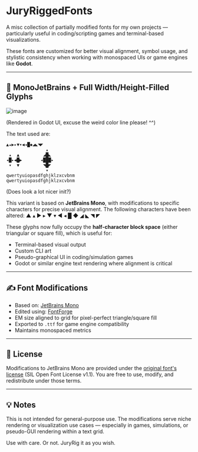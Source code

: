 # JuryRiggedFonts

A misc collection of partially modified fonts for my own projects — particularly useful in coding/scripting games and terminal-based visualizations.

These fonts are customized for better visual alignment, symbol usage, and stylistic consistency when working with monospaced UIs or game engines like **Godot**.

---

## 🔧 MonoJetBrains + Full Width/Height-Filled Glyphs

![image](https://github.com/user-attachments/assets/0c2bc292-cf63-47d4-abee-0ed323484889)


(Rendered in Godot UI, excuse the weird color line please! ^^)

The text used are:
```
▲▴▶▸▼▾◀◂█◆◢◣◥◤
               ▴
 ▴  ▲         ◢█◣
◂█▸◀█▶       ◂███▸
 ▾  ▼         ◥█◤
               ▾
qwertyuiopasdfghjklzxcvbnm
qwertyuiopasdfghjklzxcvbnm
 ```

(Does look a lot nicer init?)

This variant is based on **JetBrains Mono**, with modifications to specific characters for precise visual alignment. The following characters have been altered:
▲ ▴ ▶ ▸ ▼ ▾ ◀ ◂ █ ◆ ◢ ◣ ◥ ◤

These glyphs now fully occupy the **half-character block space** (either triangular or square fill), which is useful for:

- Terminal-based visual output
- Custom CLI art
- Pseudo-graphical UI in coding/simulation games
- Godot or similar engine text rendering where alignment is critical

---

## ✍️ Font Modifications

- Based on: [JetBrains Mono](https://www.jetbrains.com/lp/mono/)
- Edited using: [FontForge](https://fontforge.org/)
- EM size aligned to grid for pixel-perfect triangle/square fill
- Exported to `.ttf` for game engine compatibility
- Maintains monospaced metrics

---
## 📄 License

Modifications to JetBrains Mono are provided under the [original font's license](https://github.com/JetBrains/JetBrainsMono/blob/master/OFL.txt) (SIL Open Font License v1.1). You are free to use, modify, and redistribute under those terms.

---

## 💡 Notes

This is not intended for general-purpose use. The modifications serve niche rendering or visualization use cases — especially in games, simulations, or pseudo-GUI rendering within a text grid.

Use with care. Or not. JuryRig it as you wish.
